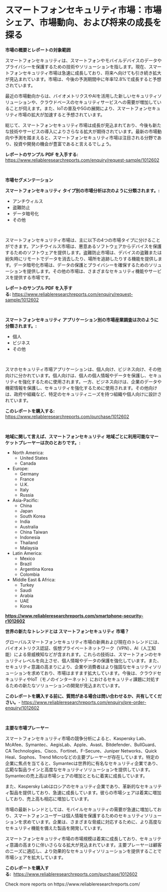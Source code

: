 <p><h1>スマートフォンセキュリティ市場：市場シェア、市場動向、および将来の成長を探る</h1></p><p><strong>市場の概要とレポートの対象範囲</strong></p>
<p><p>スマートフォンセキュリティは、スマートフォンやモバイルデバイスのデータやプライバシーを保護するための技術やソリューションを指します。現在、スマートフォンセキュリティ市場は急速に成長しており、将来へ向けても引き続き拡大が見込まれています。市場は、今後の予測期間中に年率12.8%で成長すると予想されています。</p><p>最近の市場動向からは、バイオメトリクスやAIを活用した新しいセキュリティソリューションや、クラウドベースのセキュリティサービスへの需要が増加していることが伺えます。また、IoTの普及や5Gの展開により、スマートフォンセキュリティ市場の拡大が加速すると予想されています。</p><p>総じて、スマートフォンセキュリティ市場は成長が見込まれており、今後も新たな技術やサービスの導入によりさらなる拡大が期待されています。最新の市場動向や予測を踏まえると、スマートフォンセキュリティ市場は注目される分野であり、投資や開発の機会が豊富であると言えるでしょう。</p></p>
<p><strong>レポートのサンプル PDF を入手する:</strong> <a href="https://www.reliableresearchreports.com/enquiry/request-sample/1012602">https://www.reliableresearchreports.com/enquiry/request-sample/1012602</a></p>
<p>&nbsp;</p>
<p><strong>市場セグメンテーション</strong></p>
<p><strong>スマートフォンセキュリティ タイプ別の市場分析は次のように分類されます。:</strong></p>
<p><ul><li>アンチウィルス</li><li>盗難防止</li><li>データ暗号化</li><li>その他</li></ul></p>
<p>&nbsp;</p>
<p><p>スマートフォンセキュリティ市場は、主に以下の4つの市場タイプに分けることができます。アンチウイルス市場は、悪意あるソフトウェアからデバイスを保護するためのソフトウェアを提供します。盗難防止市場は、デバイスの盗難または紛失時にリモートでデータを消去したり、場所を追跡したりする機能を提供します。データ暗号化市場は、データの保護とプライバシーを確保するためのソリューションを提供します。その他の市場は、さまざまなセキュリティ機能やサービスを提供する市場です。</p></p>
<p><strong>レポートのサンプル PDF を入手する:</strong>&nbsp;<a href="https://www.reliableresearchreports.com/enquiry/request-sample/1012602">https://www.reliableresearchreports.com/enquiry/request-sample/1012602</a></p>
<p>&nbsp;</p>
<p><strong> スマートフォンセキュリティ アプリケーション別の市場産業調査は次のように分類されます。:</strong></p>
<p><ul><li>個人</li><li>ビジネス</li><li>その他</li></ul></p>
<p>&nbsp;</p>
<p><p>スマホセキュリティ市場アプリケーションは、個人向け、ビジネス向け、その他向けに分かれています。個人向けは、個人の個人情報やデータを保護し、セキュリティを強化するために使用されます。一方、ビジネス向けは、企業のデータや機密情報を保護し、セキュリティを強化するために使用されます。その他向けは、政府や組織など、特定のセキュリティニーズを持つ組織や個人向けに設計されています。</p></p>
<p><strong>このレポートを購入する:</strong>&nbsp; <a href="https://www.reliableresearchreports.com/purchase/1012602">https://www.reliableresearchreports.com/purchase/1012602</a></p>
<p>&nbsp;</p>
<p><strong>地域に関して言えば、スマートフォンセキュリティ 地域ごとに利用可能なマーケットプレーヤーは次のとおりです。:</strong></p>
<p><ul>
    <li>
        North America:
        <ul>
            <li>United States</li>
            <li>Canada</li>
        </ul>
    </li>
    <li>
        Europe:
        <ul>
            <li>Germany</li>
            <li>France</li>
            <li>U.K.</li>
            <li>Italy</li>
            <li>Russia</li>
        </ul>
    </li>
    <li>
        Asia-Pacific:
        <ul>
            <li>China</li>
            <li>Japan</li>
            <li>South Korea</li>
            <li>India</li>
            <li>Australia</li>
            <li>China Taiwan</li>
            <li>Indonesia</li>
            <li>Thailand</li>
            <li>Malaysia</li>
        </ul>
    </li>
    <li>
        Latin America:
        <ul>
            <li>Mexico</li>
            <li>Brazil</li>
            <li>Argentina Korea</li>
            <li>Colombia</li>
        </ul>
    </li>
    <li>
        Middle East & Africa:
        <ul>
            <li>Turkey</li>
            <li>Saudi</li>
            <li>Arabia</li>
            <li>UAE</li>
            <li>Korea</li>
        </ul>
    </li>
    </ul></p>
<p><strong><a href="https://www.reliableresearchreports.com/smartphone-security-r1012602">https://www.reliableresearchreports.com/smartphone-security-r1012602</a></strong>&nbsp;</p>
<p><strong>世界の新たなトレンドとは スマートフォンセキュリティ 市場？</strong></p>
<p><p>グローバルスマートフォンセキュリティ市場の新興および現在のトレンドには、バイオメトリクス認証、仮想プライベートネットワーク（VPN）、AI（人工知能）による脅威検知などが含まれます。これらの技術は、スマートフォンのセキュリティレベルを向上させ、個人情報やデータの保護を強化しています。また、セキュリティ意識の高まりにより、企業や消費者はより強固なセキュリティソリューションを求めており、市場はますます拡大しています。今後は、クラウドセキュリティやIoT（モノのインターネット）におけるセキュリティ課題に対処するための新たなソリューションの開発が見込まれています。</p></p>
<p><strong>このレポートを購入する前に、質問がある場合は問い合わせるか、共有してください。</strong>- <a href="https://www.reliableresearchreports.com/enquiry/pre-order-enquiry/1012602">https://www.reliableresearchreports.com/enquiry/pre-order-enquiry/1012602</a></p>
<p>&nbsp;</p>
<p><strong>主要な市場プレーヤー</strong></p>
<p><p>スマートフォンセキュリティ市場の競争分析によると、Kaspersky Lab、McAfee、Symantec、AegisLab、Apple、Avast、Bitdefender、BullGuard、CA Technologies、Cisco、Fortinet、F-Secure、Juniper Networks、Quick Heal、Sophos、Trend Microなどの主要プレーヤーが存在しています。特定の企業に焦点を当てると、Symantecは世界的に有名なセキュリティ企業であり、広範な製品ラインと高度なセキュリティソリューションを提供しています。Symantecの売上高は市場シェアの増加とともに着実に成長しています。</p><p>また、Kaspersky Labはロシアのセキュリティ企業であり、革新的なセキュリティ製品を提供しており、急速に成長しています。彼らの市場シェアは着実に増加しており、売上高も相応に増加しています。</p><p>市場の最新トレンドとしては、モバイルセキュリティの需要が急速に増加しており、スマートフォンユーザーは個人情報を保護するためのセキュリティソリューションを求めています。企業は、さまざまな脅威に対応するために、より高度なセキュリティ機能を備えた製品を開発しています。</p><p>スマートフォンセキュリティ市場の市場規模は着実に成長しており、セキュリティ意識の高まりに伴いさらなる拡大が見込まれています。主要プレーヤーは顧客のニーズに適応し、より効果的なセキュリティソリューションを提供することで市場シェアを拡大しています。</p></p>
<p><strong>このレポートを購入する:</strong>&nbsp;&nbsp;<a href="https://www.reliableresearchreports.com/purchase/1012602">https://www.reliableresearchreports.com/purchase/1012602</a></p>
<p>Check more reports on https://www.reliableresearchreports.com/</p>
